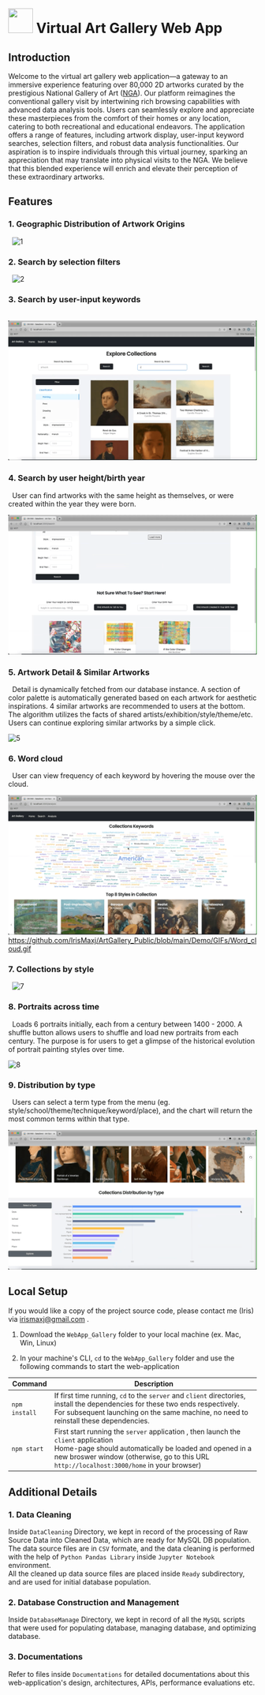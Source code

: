 #  <img src="https://user-images.githubusercontent.com/71335808/167276461-662eb9f2-1c55-4c07-ac4e-791dc307a8a3.png" width="50" height="50"> Virtual Art Gallery Web App

## Introduction
Welcome to the virtual art gallery web application—a gateway to an immersive experience featuring over 80,000 2D artworks curated by the prestigious National Gallery of Art ([NGA](https://www.nga.gov/)). Our platform reimagines the conventional gallery visit by intertwining rich browsing capabilities with advanced data analysis tools. Users can seamlessly explore and appreciate these masterpieces from the comfort of their homes or any location, catering to both recreational and educational endeavors. The application offers a range of features, including artwork display, user-input keyword searches, selection filters, and robust data analysis functionalities. Our aspiration is to inspire individuals through this virtual journey, sparking an appreciation that may translate into physical visits to the NGA. We believe that this blended experience will enrich and elevate their perception of these extraordinary artworks.


## Features

### 1. Geographic Distribution of Artwork Origins
&nbsp;
![1](https://github.com/IrisMaxj/ArtGallery_Public/blob/main/Demo/GIFs/Map.gif)

### 2. Search by selection filters
&nbsp;
![2](https://github.com/IrisMaxj/ArtGallery_Public/blob/main/Demo/GIFs/Filter_search.gif)

### 3. Search by user-input keywords
&nbsp;
![3](https://github.com/IrisMaxj/ArtGallery_Public/blob/main/Demo/GIFs/Keyword_search.gif)

### 4. Search by user height/birth year
&nbsp;
User can find artworks with the same height as themselves, or were created within the year they were born.

![4](https://github.com/IrisMaxj/ArtGallery_Public/blob/main/Demo/GIFs/Naughty_search.gif)

### 5. Artwork Detail & Similar Artworks
&nbsp;
Detail is dynamically fetched from our database instance. A section of color palette is automatically generated based on each artwork for aesthetic inspirations. 4 similar artworks are recommended to users at the bottom. The algorithm utilizes the facts of shared artists/exhibition/style/theme/etc. Users can continue exploring similar artworks by a simple click.

![5](https://github.com/IrisMaxj/ArtGallery_Public/blob/main/Demo/GIFs/Artwork_similar.gif)

### 6. Word cloud
&nbsp;
User can view frequency of each keyword by hovering the mouse over the cloud.

![6](https://github.com/IrisMaxj/ArtGallery_Public/blob/main/Demo/GIFs/Word_cloud.gif)
https://github.com/IrisMaxj/ArtGallery_Public/blob/main/Demo/GIFs/Word_cloud.gif

### 7. Collections by style
&nbsp;
![7](https://github.com/IrisMaxj/ArtGallery_Public/blob/main/Demo/GIFs/Collection.gif)

### 8. Portraits across time
&nbsp;
Loads 6 portraits initially, each from a century between 1400 - 2000. A shuffle button allows users to shuffle and load new portraits from each century. The purpose is for users to get a glimpse of the historical evolution of portrait painting styles over time.

![8](https://github.com/IrisMaxj/ArtGallery_Public/blob/main/Demo/GIFs/Portraits.gif)

### 9. Distribution by type
&nbsp;
Users can select a term type from the menu (eg. style/school/theme/technique/keyword/place), and the chart will return the most common terms within that type.

![9](https://github.com/IrisMaxj/ArtGallery_Public/blob/main/Demo/GIFs/Bar_chart.gif)


## Local Setup
If you would like a copy of the project source code, please contact me (Iris) via irismaxj@gmail.com .


1) Download the `WebApp_Gallery` folder to your local machine (ex. Mac, Win, Linux)

2) In your machine's CLI, `cd` to the `WebApp_Gallery` folder and use the following commands to start the web-application

| Command     | Description |
| -------     | ----------  |
| `npm install` | If first time running, `cd` to the `server` and `client` directories, install the dependencies for these two ends respectively.<br /> For subsequent launching on the same machine, no need to reinstall these dependencies.|
| `npm start` | First start running the `server` application , then launch the `client` application<br />Home-page should automatically be loaded and opened in a new broswer window (otherwise, go to this URL `http://localhost:3000/home` in your browser) |



## Additional Details 
### 1. Data Cleaning
Inside `DataCleaning` Directory, we kept in record of the processing of Raw Source Data into Cleaned Data, which are ready for MySQL DB population. The data source files are in `CSV` formate, and the data cleaning is performed with the help of `Python Pandas Library` inside `Jupyter Notebook` environment.  
All the cleaned up data source files are placed inside `Ready` subdirectory, and are used for initial database population.


### 2. Database Construction and Management
Inside `DatabaseManage` Directory, we kept in record of all the `MySQL` scripts that were used for populating database, managing database, and optimizing database.

### 3. Documentations
Refer to files inside `Documentations` for detailed documentations about this web-application's design, architectures, APIs, performance evaluations etc.

